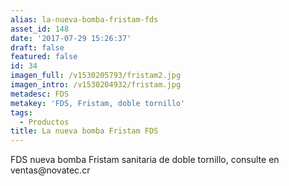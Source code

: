 ```yaml
---
alias: la-nueva-bomba-fristam-fds
asset_id: 148
date: '2017-07-29 15:26:37'
draft: false
featured: false
id: 34
imagen_full: /v1530205793/fristam2.jpg
imagen_intro: /v1530204932/fristam.jpg
metadesc: FDS
metakey: 'FDS, Fristam, doble tornillo'
tags:
  - Productos
title: La nueva bomba Fristam FDS
---
```


<p>FDS nueva bomba Fristam sanitaria de doble tornillo, consulte en ventas@novatec.cr</p>
<!--more-->
